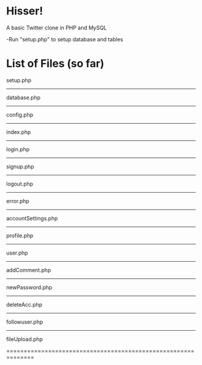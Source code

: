 
Hisser!
=============================================================
A basic Twitter clone in PHP and MySQL

-Run "setup.php" to setup database and tables

List of Files (so far)
==============================================================
setup.php






______________________________________________________________
database.php





______________________________________________________________
config.php




______________________________________________________________
index.php





______________________________________________________________
login.php








______________________________________________________________
signup.php







______________________________________________________________
logout.php








______________________________________________________________
error.php









______________________________________________________________
accountSettings.php










______________________________________________________________
profile.php







______________________________________________________________
user.php







______________________________________________________________
addComment.php







______________________________________________________________
newPassword.php






______________________________________________________________
deleteAcc.php





______________________________________________________________
followuser.php





______________________________________________________________
fileUpload.php






==============================================================
